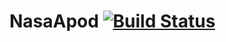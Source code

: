 # NasaApod [![Build Status](https://app.bitrise.io/app/af25a9aa68f762fe/status.svg?token=kpG8NyJzY5L3NlUxKBLvdg&branch=master)](https://app.bitrise.io/app/af25a9aa68f762fe)
